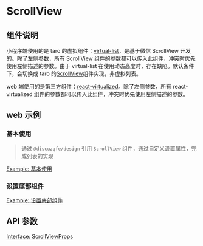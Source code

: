 # ScrollView

## 组件说明

小程序端使用的是 taro 的虚拟组件：[virtual-list](https://taro-docs.jd.com/taro/docs/virtual-list)，是基于微信 ScrollView 开发的。除了左侧参数，所有 ScrollView 组件的参数都可以传入此组件，冲突时优先使用左侧描述的参数。由于 virtual-list 在使用动态高度时，存在缺陷。默认条件下，会切换成 taro 的[ScrollView](https://taro-docs.jd.com/taro/docs/components/viewContainer/scroll-view)组件实现，非虚拟列表。

web 端使用的是第三方组件：[react-virtualized](https://github.com/bvaughn/react-virtualized)。除了左侧参数，所有 react-virtualized 组件的参数都可以传入此组件，冲突时优先使用左侧描述的参数。

## web 示例

### 基本使用
> 通过 `@discuzqfe/design` 引用 `ScrollView` 组件，通过自定义设置属性，完成列表的实现

[Example: 基本使用](./__examples__/web/base.tsx)

### 设置底部组件

[Example: 设置底部组件](./__examples__/web/renderBottom.tsx)

## API 参数

[Interface: ScrollViewProps](./interface.ts)
